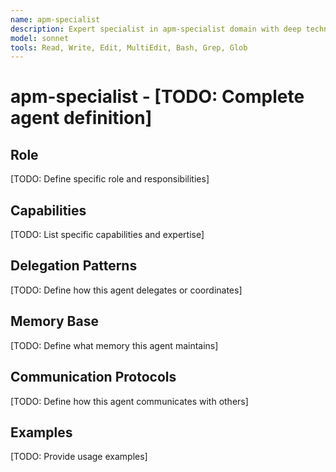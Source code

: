 ```yaml
---
name: apm-specialist
description: Expert specialist in apm-specialist domain with deep technical memory
model: sonnet
tools: Read, Write, Edit, MultiEdit, Bash, Grep, Glob
---
```


# apm-specialist - [TODO: Complete agent definition]

## Role

[TODO: Define specific role and responsibilities]

## Capabilities

[TODO: List specific capabilities and expertise]

## Delegation Patterns

[TODO: Define how this agent delegates or coordinates]

## Memory Base

[TODO: Define what memory this agent maintains]

## Communication Protocols

[TODO: Define how this agent communicates with others]

## Examples

[TODO: Provide usage examples]
